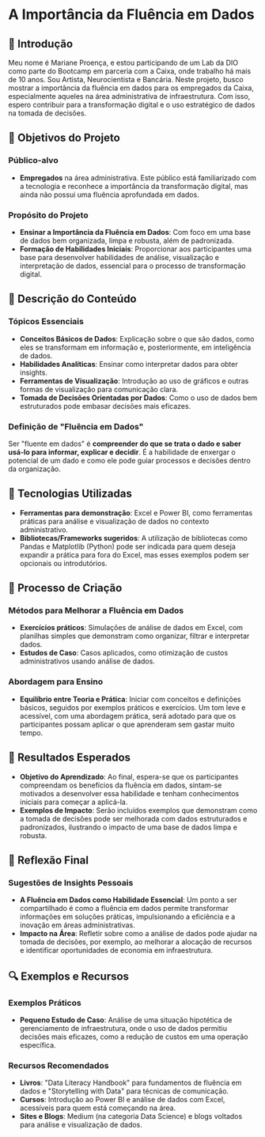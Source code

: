 # A Importância da Fluência em Dados

## 🚀 Introdução

Meu nome é Mariane Proença, e estou participando de um Lab da DIO como parte do Bootcamp em parceria com a Caixa, onde trabalho há mais de 10 anos. Sou Artista, Neurocientista e Bancária. Neste projeto, busco mostrar a importância da fluência em dados para os empregados da Caixa, especialmente aqueles na área administrativa de infraestrutura. Com isso, espero contribuir para a transformação digital e o uso estratégico de dados na tomada de decisões.

## 🎯 Objetivos do Projeto

### Público-alvo

- **Empregados** na área administrativa. Este público está familiarizado com a tecnologia e reconhece a importância da transformação digital, mas ainda não possui uma fluência aprofundada em dados.

### Propósito do Projeto

- **Ensinar a Importância da Fluência em Dados**: Com foco em uma base de dados bem organizada, limpa e robusta, além de padronizada.
- **Formação de Habilidades Iniciais**: Proporcionar aos participantes uma base para desenvolver habilidades de análise, visualização e interpretação de dados, essencial para o processo de transformação digital.

## 📒 Descrição do Conteúdo

### Tópicos Essenciais

- **Conceitos Básicos de Dados**: Explicação sobre o que são dados, como eles se transformam em informação e, posteriormente, em inteligência de dados.
- **Habilidades Analíticas**: Ensinar como interpretar dados para obter insights.
- **Ferramentas de Visualização**: Introdução ao uso de gráficos e outras formas de visualização para comunicação clara.
- **Tomada de Decisões Orientadas por Dados**: Como o uso de dados bem estruturados pode embasar decisões mais eficazes.

### Definição de "Fluência em Dados"

Ser "fluente em dados" é **compreender do que se trata o dado e saber usá-lo para informar, explicar e decidir**. É a habilidade de enxergar o potencial de um dado e como ele pode guiar processos e decisões dentro da organização.

## 🤖 Tecnologias Utilizadas

- **Ferramentas para demonstração**: Excel e Power BI, como ferramentas práticas para análise e visualização de dados no contexto administrativo.
- **Bibliotecas/Frameworks sugeridos**: A utilização de bibliotecas como Pandas e Matplotlib (Python) pode ser indicada para quem deseja expandir a prática para fora do Excel, mas esses exemplos podem ser opcionais ou introdutórios.

## 🧐 Processo de Criação

### Métodos para Melhorar a Fluência em Dados

- **Exercícios práticos**: Simulações de análise de dados em Excel, com planilhas simples que demonstram como organizar, filtrar e interpretar dados.
- **Estudos de Caso**: Casos aplicados, como otimização de custos administrativos usando análise de dados.

### Abordagem para Ensino

- **Equilíbrio entre Teoria e Prática**: Iniciar com conceitos e definições básicos, seguidos por exemplos práticos e exercícios. Um tom leve e acessível, com uma abordagem prática, será adotado para que os participantes possam aplicar o que aprenderam sem gastar muito tempo.

## 🚀 Resultados Esperados

- **Objetivo do Aprendizado**: Ao final, espera-se que os participantes compreendam os benefícios da fluência em dados, sintam-se motivados a desenvolver essa habilidade e tenham conhecimentos iniciais para começar a aplicá-la.
- **Exemplos de Impacto**: Serão incluídos exemplos que demonstram como a tomada de decisões pode ser melhorada com dados estruturados e padronizados, ilustrando o impacto de uma base de dados limpa e robusta.

## 💭 Reflexão Final

### Sugestões de Insights Pessoais

- **A Fluência em Dados como Habilidade Essencial**: Um ponto a ser compartilhado é como a fluência em dados permite transformar informações em soluções práticas, impulsionando a eficiência e a inovação em áreas administrativas.
- **Impacto na Área**: Refletir sobre como a análise de dados pode ajudar na tomada de decisões, por exemplo, ao melhorar a alocação de recursos e identificar oportunidades de economia em infraestrutura.

## 🔍 Exemplos e Recursos

### Exemplos Práticos

- **Pequeno Estudo de Caso**: Análise de uma situação hipotética de gerenciamento de infraestrutura, onde o uso de dados permitiu decisões mais eficazes, como a redução de custos em uma operação específica.

### Recursos Recomendados

- **Livros**: "Data Literacy Handbook" para fundamentos de fluência em dados e "Storytelling with Data" para técnicas de comunicação.
- **Cursos**: Introdução ao Power BI e análise de dados com Excel, acessíveis para quem está começando na área.
- **Sites e Blogs**: Medium (na categoria Data Science) e blogs voltados para análise e visualização de dados.
